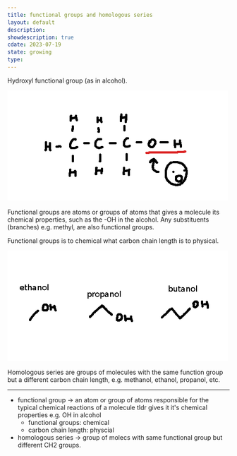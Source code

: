 ```yaml
---
title: functional groups and homologous series
layout: default
description: 
showdescription: true
cdate: 2023-07-19
state: growing
type: 
---
```


Hydroxyl functional group (as in alcohol).

![functional-groups](assets/functional-groups.png)

Functional groups are atoms or groups of atoms that gives a molecule its chemical properties, such as the -OH in the alcohol. Any substituents (branches) e.g. methyl, are also functional groups.

Functional groups is to chemical what carbon chain length is to physical.

![homologous-series](assets/homologous-series.png)

Homologous series are groups of molecules with the same function group but a different carbon chain length, e.g. methanol, ethanol, propanol, etc.

---

- functional group → an atom or group of atoms responsible for the typical chemical reactions of a molecule tldr gives it it's chemical properties e.g. OH in alcohol
    - functional groups: chemical
    - carbon chain length: physcial
- homologous series → group of molecs with same functional group but different CH2 groups.